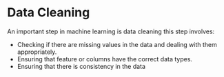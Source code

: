 # Data Cleaning

An important step in machine learning is data cleaning this step involves:

- Checking if there are missing values in the data and dealing with them appropriately.
- Ensuring that feature or columns have the correct data types.
- Ensuring that there is consistency in the data


